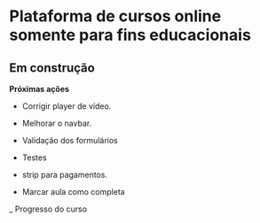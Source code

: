 # Plataforma de cursos online somente para fins educacionais

## Em construção

**Próximas ações**

  - Corrigir player de vídeo.

  - Melhorar o navbar.

  - Validação dos formulários

  - Testes

  - strip para pagamentos.

  - Marcar aula como completa

  _ Progresso do curso

